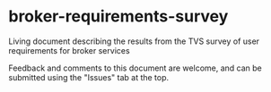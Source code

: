 # broker-requirements-survey
Living document describing the results from the TVS survey of user requirements for broker services

Feedback and comments to this document are welcome, and can be submitted using the "Issues" tab at the top.  
